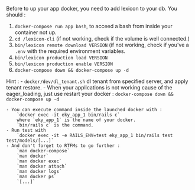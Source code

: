 Before to up your app docker, you need to add lexicon to your db. You should :
1. `docker-compose run app bash`, to acceed a bash from inside your container not up.
2. `cd /lexicon-cli` (if not working, check if the volume is well connected.)
3. `bin/lexicon remote download VERSION` (if not working, check if you've a `.env` with the required environment variables.
4. `bin/lexicon production load VERSION`
5. `bin/lexicon production enable VERSION`
5. `docker-compose down && docker-compose up -d`

Hint :
	- `docker/dev/dl_tenant.sh` dl tenant from specified server, and apply tenant restore.
	- When your applications is not working cause of the eager_loading, just use restart your docker :
	`docker-compose down && docker-compose up -d`

	- You can execute command inside the launched docker with :
		`docker exec -it eky_app_1 bin/rails c`
		where `eky_app_1` is the name of your docker.
		`bin/rails c` is the command.
	- Run test with
		`docker exec -it -e RAILS_ENV=test eky_app_1 bin/rails test test/models/[...]`
	- And don't forget to RTFMs to go further : 
		`man docker-compose`
		`man docker`
		`man docker exec`
		`man docker attach`
		`man docker logs`
		`man docker ps`
		`[...]`
